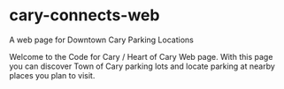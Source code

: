 # cary-connects-web
A web page for Downtown Cary Parking Locations

Welcome to the Code for Cary / Heart of Cary Web page. With this page you can discover Town of Cary parking lots and locate parking at nearby places you plan to visit.
